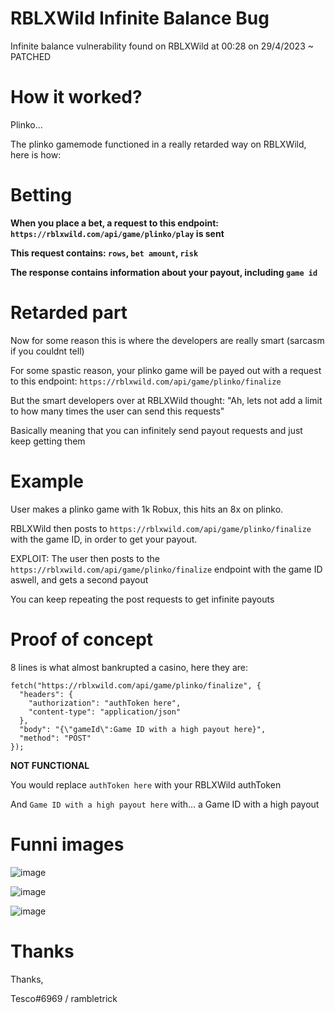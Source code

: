 # RBLXWild Infinite Balance Bug
Infinite balance vulnerability found on RBLXWild at 00:28 on 29/4/2023 ~ PATCHED

# How it worked?
Plinko...

The plinko gamemode functioned in a really retarded way on RBLXWild, here is how:

# Betting
**When you place a bet, a request to this endpoint: `https://rblxwild.com/api/game/plinko/play` is sent**

**This request contains: `rows`, `bet amount`, `risk`**

**The response contains information about your payout, including `game id`**

# Retarded part
Now for some reason this is where the developers are really smart (sarcasm if you couldnt tell)

For some spastic reason, your plinko game will be payed out with a request to this endpoint: `https://rblxwild.com/api/game/plinko/finalize`

But the smart developers over at RBLXWild thought: "Ah, lets not add a limit to how many times the user can send this requests"

Basically meaning that you can infinitely send payout requests and just keep getting them

# Example

User makes a plinko game with 1k Robux, this hits an 8x on plinko.

RBLXWild then posts to `https://rblxwild.com/api/game/plinko/finalize` with the game ID, in order to get your payout.

EXPLOIT: The user then posts to the `https://rblxwild.com/api/game/plinko/finalize` endpoint with the game ID aswell, and gets a second payout

You can keep repeating the post requests to get infinite payouts

# Proof of concept

8 lines is what almost bankrupted a casino, here they are:

```
fetch("https://rblxwild.com/api/game/plinko/finalize", {
  "headers": {
    "authorization": "authToken here",
    "content-type": "application/json"
  },
  "body": "{\"gameId\":Game ID with a high payout here}",
  "method": "POST"
});
```

**NOT FUNCTIONAL**

You would replace `authToken here` with your RBLXWild authToken

And `Game ID with a high payout here` with... a Game ID with a high payout
# Funni images
![image](https://user-images.githubusercontent.com/66729830/235320788-ee282f33-316b-473a-a632-df8efa040eed.png)

![image](https://user-images.githubusercontent.com/66729830/235312492-19d109c4-8a6a-42fe-84f6-900e5a84d16a.png)

![image](https://user-images.githubusercontent.com/66729830/235312508-2c4c23af-3d4f-4df1-aa2c-b254694167dc.png)

# Thanks
Thanks,

Tesco#6969 / rambletrick
